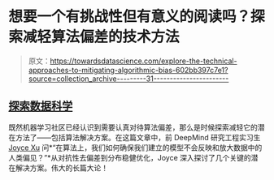 # 想要一个有挑战性但有意义的阅读吗？探索减轻算法偏差的技术方法

> 原文：<https://towardsdatascience.com/explore-the-technical-approaches-to-mitigating-algorithmic-bias-602bb397c7e1?source=collection_archive---------31----------------------->

## [探索数据科学](https://towardsdatascience.com/tagged/exploring-data-science)

既然机器学习社区已经认识到需要认真对待算法偏差，那么是时候探索减轻它的潜在方法了——包括算法解决方案。在这篇文章中，前 DeepMind 研究工程实习生 [Joyce Xu](https://medium.com/u/22cab2846a16?source=post_page-----602bb397c7e1--------------------------------) 问*“在算法上，我们如何确保我们建立的模型不会反映和放大数据中的人类偏见？”*从对抗性去偏差到分布稳健优化，Joyce 深入探讨了几个关键的潜在解决方案。伟大的长篇大论！

</algorithmic-solutions-to-algorithmic-bias-aef59eaf6565> 